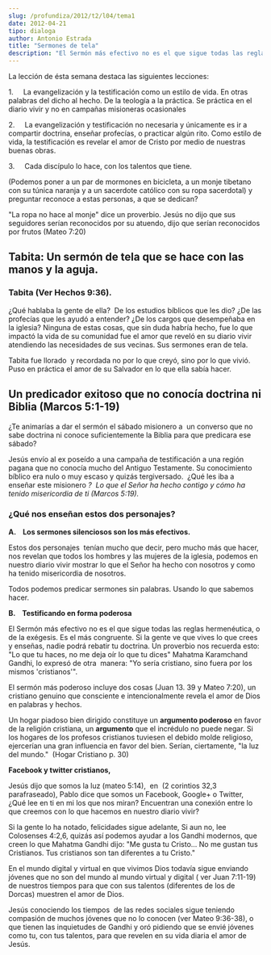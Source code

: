 ```yaml
---
slug: /profundiza/2012/t2/l04/tema1
date: 2012-04-21
tipo: dialoga
author: Antonio Estrada
title: "Sermones de tela"
description: "El Sermón más efectivo no es el que sigue todas las reglas hermenéutica, o de  la exégesis. Es el más congruente. Si la gente ve que vives lo que crees y  enseñas, nadie podrá rebatir tu doctrina. Un proverbio nos recuerda esto: “Lo  que tu haces, no me deja oír lo que tu dice..."
---
```


La lección de ésta semana destaca las siguientes lecciones:

1.     La evangelización y la testificación como un estilo de vida. En otras palabras del dicho al hecho. De la teología a la práctica. Se práctica en el diario vivir y no en campañas misioneras ocasionales

2.     La evangelización y testificación no necesaria y únicamente es ir a compartir doctrina, enseñar profecías, o practicar algún rito. Como estilo de vida, la testificación es revelar el amor de Cristo por medio de nuestras buenas obras.

3.     Cada discípulo lo hace, con los talentos que tiene.

(Podemos poner a un par de mormones en bicicleta, a un monje tibetano con su túnica naranja y a un sacerdote católico con su ropa sacerdotal) y preguntar reconoce a estas personas, a que se dedican?

"La ropa no hace al monje" dice un proverbio. Jesús no dijo que sus seguidores serían reconocidos por su atuendo, dijo que serían reconocidos por frutos (Mateo 7:20)

## **Tabita: Un sermón de tela que se hace con las manos y la aguja.**

### Tabita (Ver Hechos 9:36).

¿Qué hablaba la gente de ella?  De los estudios bíblicos que les dio? ¿De las profecías que les ayudó a entender? ¿De los cargos que desempeñaba en la iglesia? Ninguna de estas cosas, que sin duda habría hecho, fue lo que impactó la vida de su comunidad fue el amor que reveló en su diario vivir atendiendo las necesidades de sus vecinas. Sus sermones eran de tela.

Tabita fue llorado  y recordada no por lo que creyó, sino por lo que vivió. Puso en práctica el amor de su Salvador en lo que ella sabía hacer.

## **Un predicador exitoso que no conocía doctrina ni Biblia (Marcos 5:1-19)**

¿Te animarías a dar el sermón el sábado misionero a  un converso que no sabe doctrina ni conoce suficientemente la Biblia para que predicara ese sábado?

Jesús envío al ex poseído a una campaña de testificación a una región pagana que no conocía mucho del Antiguo Testamente. Su conocimiento bíblico era nulo o muy escaso y quizás tergiversado.  ¿Qué les iba a enseñar este misionero _?  Lo que_ _el Señor ha hecho contigo y cómo ha tenido misericordia de ti (Marcos 5:19)._

### **¿Qué nos enseñan estos dos personajes?**

**A.    Los sermones silenciosos son los más efectivos.**

Estos dos personajes  tenían mucho que decir, pero mucho más que hacer, nos revelan que todos los hombres y las mujeres de la iglesia, podemos en nuestro diario vivir mostrar lo que el Señor ha hecho con nosotros y como ha tenido misericordia de nosotros.

Todos podemos predicar sermones sin palabras. Usando lo que sabemos hacer.

**B.    Testificando en forma poderosa**

El Sermón más efectivo no es el que sigue todas las reglas hermenéutica, o de la exégesis. Es el más congruente. Si la gente ve que vives lo que crees y enseñas, nadie podrá rebatir tu doctrina. Un proverbio nos recuerda esto: "Lo que tu haces, no me deja oír lo que tu dices" Mahatma Karamchand Gandhi, lo expresó de otra  manera: "Yo sería cristiano, sino fuera por los mismos 'cristianos'".

El sermón más poderoso incluye dos cosas (Juan 13. 39 y Mateo 7:20), un cristiano genuino que consciente e intencionalmente revela el amor de Dios en palabras y hechos.

Un hogar piadoso bien dirigido constituye un **argumento poderoso** en favor de la religión cristiana, un **argumento** que el incrédulo no puede negar. Si los hogares de los profesos cristianos tuviesen el debido molde religioso, ejercerían una gran influencia en favor del bien. Serían, ciertamente, "la luz del mundo."  (Hogar Cristiano p. 30)

**Facebook y twitter cristianos,**

Jesús dijo que somos la luz (mateo 5:14),  en  (2 corintios 32,3 parafraseado), Pablo dice que somos un Facebook, Google+ o Twitter, ¿Qué lee en ti en mi los que nos miran? Encuentran una conexión entre lo que creemos con lo que hacemos en nuestro diario vivir?

Si la gente lo ha notado, felicidades sigue adelante, Si aun no, lee Colosenses 4:2,6, quizás así podemos ayudar a los Gandhi modernos, que creen lo que Mahatma Gandhi dijo: "Me gusta tu Cristo... No me gustan tus Cristianos. Tus cristianos son tan diferentes a tu Cristo."

En el mundo digital y virtual en que vivimos Dios todavía sigue enviando jóvenes que no son del mundo al mundo virtual y digital ( ver Juan 7:11-19) de nuestros tiempos para que con sus talentos (diferentes de los de Dorcas) muestren el amor de Dios.

Jesús conociendo los tiempos  de las redes sociales sigue teniendo compasión de muchos jóvenes que no lo conocen (ver Mateo 9:36-38), o que tienen las inquietudes de Gandhi y oró pidiendo que se envié jóvenes como tu, con tus talentos, para que revelen en su vida diaria el amor de Jesús.
